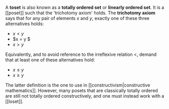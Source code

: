 A **toset** is also known as a **totally ordered set** or **linearly ordered set**.   It is a [[poset]] such that the 'trichotomy axiom' holds.  The **trichotomy axiom** says that for any pair of elements $x$ and $y$, exactly one of these three alternatives holds:
* $x \lt y$
* $x = y $
* $x \gt y$

Equivalently, and to avoid reference to the irreflexive relation $\lt$, demand that at least one of these alternatives hold:
* $x \le y$
* $x \ge y$

The latter definition is the one to use in [[constructivism|constructive mathematics]].  However, many posets that are classically totally ordered are still not totally ordered constructively, and one must instead work with a [[loset]].